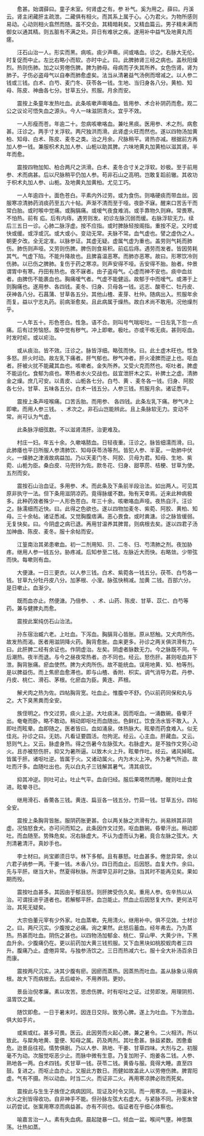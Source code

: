 <!-- { "loadSidebar": true } -->
　　愈甚。始谓薛曰。童子未室。何肾虚之有。参 补气。奚为用之。薛曰。丹溪云。肾主闭藏肝主疏泄。二藏俱有相火。而其系上属于心。心为君火。为物所感则易动。心动则相火翕然而随。虽不交会。其精暗耗矣。又精血篇云。男子精未满而御女以通其精。则五脏有不满之处。异日有难状之疾。遂用补中益气及地黄丸而瘥。

　　汪石山治一人。形实而黑。病咳。痰少声嘶。间或咯血。诊之。右脉大无伦。时复促而中止。左比右略小而软。亦时中止。曰。此脾肺肾三经之病也。盖秋阳燥烈。热则伤肺。加之以劳倦伤脾。脾为肺母。母病而子失其所养。女色伤肾。肾为肺子。子伤必盗母气以自奉而肺愈虚矣。法当从清暑益气汤例而增减之。以人参二钱或三钱。白术、白芍、麦门冬、茯苓各一钱。生地、当归身各八分。黄柏、知母、陈皮、神曲各七分。甘草五分。煎服。月余而安。

　　震按上条童年发热吐血。此条咳嗽声嘶咯血。皆用参、术合补阴药而愈。观二公之议论可悟失血之源头。今人一味滋阴清火。宜乎不效。

　　一人形瘦而苍。年逾二十。忽病咳嗽咯血。兼吐黑痰。医用参、术之剂。病愈甚。汪诊之。两手寸关浮软。两尺独洪而滑。此肾虚火旺而然也。遂以四物汤加黄柏、知母、白术、陈皮、麦冬之类。治之月余。尺脉稍平。肾热亦减。根据前方再加人参一钱。兼服枳术丸加人参、山栀以助其脾。六味地黄丸加黄柏以滋其肾。半年而愈。

　　震按四物加知、柏合两尺之洪滑。白术、麦冬合寸关之浮软。妙极。至于前用参、术而病甚。后以尺脉稍平仍加人参。苟非石山之高明。岂敢复蹈前辙。其收功于枳术丸加人参、山栀。及地黄丸加黄柏。尤见工巧。

　　一人年逾四十。面色苍白。平素内外过劳。或为食伤。则咯硬痰而带血丝。因服寒凉清肺药消痰药至五六十帖。声渐不清而至于哑。夜卧不寐。醒来口苦舌干而常白胎。或时喉中觉痛。或胸膈痛。或嗳气夜食难消。或手靠物久则麻。常畏寒。不怕热。前有 疝。后有内痔。遇劳则发。初诊左脉沉弱而缓。右脉浮软无力。续后三五日一诊。心肺二脉浮虚。按不应指。或时脾脉轻按阁指。重按不足。又时或快或缓。或浮或沉。或大或小。变动无常。夫脉不常。血气虚也。譬之虚伪之人。朝更夕改。全无定准。以脉参证。其虚无疑。虚属气虚为重也。盖劳则气耗而肺伤。肺伤则声哑。又劳则伤脾。脾伤则食易积。前疝后痔。遇劳而发者。皆因劳耗其气。气虚下陷。不能升降故也。且脾喜温恶寒。而肺亦恶寒。故曰。形寒饮冷则伤肺。以已伤之脾肺。复伤于药之寒凉。则声安得不哑。舌安得不胎。胎者。仲景谓胃中有寒。丹田有热也。夜不寐者。由子盗母气。心虚而神不安也。痰中血丝者。由脾伤不能裹血也。胸痛嗳气者。气虚不能健运。故郁于中而嗳气。或滞于上则胸痛也。遂用参、各四钱。麦冬、归身、贝母各一钱。远志、酸枣仁、牡丹皮、茯神各八分。石菖蒲、甘草各五分。其他山楂、麦芽、杜仲。随病出入。煎服年余而复。益以宁志丸药。前病渐愈矣。且此病属于燥热。故白术尚不敢用。况他燥剂乎。

　　一人年五十。形色苍白。性急。语不合。则叫号气喘呕吐。一日左乳下忽一点痛。后有过劳恼怒。腹中觉有秽气。冲上即嗽。极吐。亦或干咳无痰。甚则呕血。时发时疟。或以疟治。

　　或从痰治。皆不效。汪诊之。脉皆浮细。略弦而快。曰。此土虚木旺也。性急多怒。肝火时动。故左乳下痛者。肝气郁也。秽气冲者。肝火凌脾而逆上也。呕血者。肝被火扰不能藏其血也。咳嗽者。金失所养。又受火克而然也。呕吐者。脾虚不能运化。食郁为痰也。寒热者水火交战也。兹宜泄肝木之实。补脾土之虚。清肺金之燥。庶几可安。以青皮、山栀各七分。白芍、黄 、麦冬各一钱。归身、阿胶各七分。甘草、五味各五分。白术一钱五分。人参三钱。煎服月余。诸证悉平。

　　震按上条声哑喉痛。口苦舌胎。而用参、 各四钱。此条左乳下痛。秽气冲上即嗽。而用人参三钱。 、术次之。非石山岂能辨此。且上条脉软无力。变动不常。尚可认为气虚。

　　此条脉浮细弦数。不以滋肾清肝。治更难及。

　　村庄一妇。年五十余。久嗽咯脓血。日轻夜重。汪诊之。脉皆细濡而滑。曰。此肺痿也平日所服人参清肺饮、知母茯苓汤等剂。皆犯人参、半夏。一助肺中伏火。一燥肺之津液故病益加。乃以天麦门冬、阿胶、贝母为君。知母、生地、紫菀、山栀为臣。桑白皮、马兜铃为佐。款冬花、归身、甜葶苈、桔梗、甘草为使。五剂而安。

　　震按石山治血证。多用参、术。而此条及下条前半段治法。如出两人。可见其原非执守一法。但下条用滋阴凉药。竟得脉缓不数。殆有天幸焉。近来此种病极多。此种药效者殊少一人形色苍白。年三十余。咳嗽咯血声哑。夜热自汗。汪诊之。脉濡细而近快。曰。此得之色欲也。遂以四物加麦冬、紫菀、阿胶、黄柏、知母。三十余帖。诸证悉减。又觉胸腹痞满。恶心畏食。或时粪溏。诊之脉皆缓弱。无复快矣。曰。今阴虚之病已退。再用甘温养其脾胃。则病根去矣。遂以四君子汤加神曲、陈皮、麦冬。服十余帖而安。

　　江篁南治其弟患嗽血。初一二剂用知、贝、二冬、归、芍清肺之剂。夜加胁疼。继用人参一钱五分。胁疼减。后知参至二钱。左脉近大而快。右略敛。少带弦而快。每嗽则有血。

　　大便溏。一日三更衣。以人参三钱。白术、紫菀各一钱五分。茯苓、白芍各一钱。甘草九分牡丹皮八分。加茅根、小溲。脉弦快稍减。加黄 二钱。百部六分。是日嗽止。血渐少。

　　既而血亦止。然便溏。乃倍参、 、术、山药、陈皮、甘草、苡仁、白芍等药。兼与健脾丸而愈。

　　震按此案纯仿石山治法。

　　孙东宿治臧六老。上吐血。下泻血。胸膈背心皆胀。原从怒触。又犬肉所伤。故发热而渴。医者用滋阴降火药。胸背愈胀。血来更多。孙诊之两关俱洪滑有力。曰。此肝脾二经有余证也。作阴虚治。左矣。阴虚者脉数无力。今之脉既不同。午后潮热。夜半而退。与今之昼夜常热者。亦不同也。经云。怒伤肝。甚则呕血并下泄。胸背胀痛。瘀血使然。脾为犬肉所伤。故不能统血。误用地黄、知、柏等剂。是以脾益伤。而上焦瘀血愈滞也。即与山楂、香附、枳实。调气消导为君。丹参、丹皮、桃仁、滑石、茅根。化瘀血为臣。黄连、芦根。

　　解犬肉之热为佐。四帖胸背宽。吐血止。惟腹中不舒。仍以前药同保和丸与之。大下臭黑粪而全安。

　　族侄明之。作文过劳。痰火上逆。大吐痰沫。因而呕血。一涌数碗。昏晕汗出。奄奄而卧。略不敢动。稍动即呕吐而血随出。色鲜红。饮食汤水皆不敢入。入即吐而眩晕。血即随之。医者皆曰。血如涌泉。体热脉大。眩晕而药食难入。似无佳兆。孙诊之曰。无妨。凡看证要圆活。勿拘泥。经云。心主血。肝藏血。又云。怒则气上。又云。脉虚身热。得之伤暑今左脉弦大。右脉虚大。是不独作文劳心动火。且亦被怒伤肝。抑又为暑所逼。以致木火上升。眩晕作吐。经云。诸风掉眩。皆属于肝。诸呕吐逆。皆属于火。又诸动属火。内为木火上冲。外为暑气所迫。故吐而汗多。血随吐出也。先以白丸子三钱解其暑气。清其痰饮。

　　抑其冲逆。则吐可止。吐止气平。血自归经。服后果嗒然而睡。醒则吐止食进。眩晕寻已。

　　继用滑石、香薷各三钱。黄连、扁豆各一钱五分。竹茹一钱。甘草五分。四帖全安。

　　震按上条胸背皆胀。服阴药胀更甚。合以两关脉之洪滑有力。尚易辨其非阴虚。况恼怒食犬。亦可问而知之。此条因作文过劳。呕血数碗。昏晕汗出。稍动即吐。而血随至。势殊危矣。况右脉虚大。不认为虚而认为暑。竟合左脉之弦大。大剂清暑清汗。真妙手也。

　　李士材曰。尚宝卿须日华。林下多郁。且有暴怒。吐血甚多。倦怠异常。余以六君子纳参一两。干姜一钱。木香八分。四日而血止。后因怒。血复大作。余曰。先与平肝。继当大补。然夏得秋脉。所谓早见非时之脉。当其时不能再见矣。果如期而殁。

　　震按吐血甚多。其因由于郁且怒。则肝脾受伤久矣。重用人参。佐辛热以从治。可谓技进乎道者也。若解郁平肝。血岂能止。然血止后因怒复大作。更何法可治。其死无疑矣。

　　大宗伯董元宰有少外家。吐血蒸嗽。先用清火。继用补中。俱不见效。士材诊之。曰。两尺沉实。少腹按之必痛。询之果然。此怒后蓄血。经年弗去。乃为蒸热。热甚而吐血。阴伤之甚也。以四物汤加郁金、桃仁、穿山甲、大黄少许。下黑血升余。少腹痛仍在。更以前药加大黄三钱煎服。又下血黑块如桃胶蚬肉者三四升。腹痛乃止。虚倦异常。与独参汤饮之。三日而热减六七。服十全大补汤百余日而康。

　　震按两尺沉实。决其少腹有瘀。因瘀而蒸热。因蒸热而吐血。盖从脉象认得病根。故大下而病根去。去后峻补。不用养阴。更妙。

　　景岳治倪孝廉。素以攻苦。思虑伤脾。时有呕吐之证。过劳即发。用理阴煎、温胃饮之属。

　　随饮即愈。一日于暑末时。因连日交际。致劳心脾。遂上为吐血。下为泄血。俱大如手片。

　　或紫或红。甚多可畏。医云。此因劳而火起心脾。兼之暑令。二火相济。所以致此。与犀角地黄、童便、知母之属。药及两剂。其吐愈甚。脉益紧数。困惫垂危。迨景岳往视。情势俱剧。乃以人参、熟地、干姜、甘草四味。大剂与之。初服毫不为动。次服觉呕恶少止。而脉中微有生意。乃复加附子、炮姜各二钱。人参、熟地各一两。白术四钱。炙甘草一钱。茯苓二钱。黄昏与服。竟得大睡。直至四鼓。复进之。而呕止血亦止。又服此方数日。而健如故盖此人以劳倦伤脾。脾胃阳虚。气有不摄。所以动血。时当二火。而证非二火。再用寒凉脾必败而死矣。

　　震按此与生生子族侄之病病因同。现证及时令又同。而一用寒凉。一用温补。水火之别皆得收功。自非神手不能。但孙脉左弦大右虚大。与紧脉不同。孙案未曾以药尝试。张案用寒凉而病益甚。亦有不同也。临证者在乎细心体察也。

　　喻嘉言治一人。素有失血病。晨起陡暴一口。倾血一盆。喉间气壅。神思飘荡。壮热如蒸。


